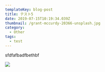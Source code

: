 ```yaml
---
templateKey: blog-post
title: テスト5
date: 2019-07-15T10:19:34.039Z
thumbnail: /grant-mccurdy-20366-unsplash.jpg
category:
  - Other
tags:
  - test
---
```

sfdfafbadfbethbf

![](/kevin-mueller-1556633-unsplash.jpg)
